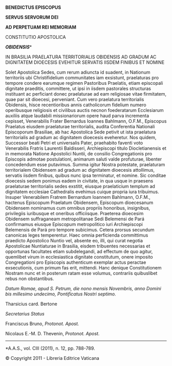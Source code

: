 **BENEDICTUS EPISCOPUS**

**SERVUS SERVORUM DEI**

**AD PERPETUAM REI MEMORIAM**

CONSTITUTIO APOSTOLICA

***OBIDENSIS****

IN BRASILIA PRAELATURA TERRITORIALIS OBIDENSIS AD GRADUM AC DIGNITATEM DIOECESIS EVEHITUR SERVATIS IISDEM FINIBUS ET NOMINE

Solet Apostolica Sedes, cum rerum adiuncta id suadent, in Nationum territoriis ubi Christifidelium communitates iam exsistunt, praelaturas pro tempore condere earumque regimen Pastoribus Praelatis, etiam episcopali dignitate praeditis, committere, ut ipsi in iisdem pastorales structuras instituant ac perficiant donec praelaturae ad eam religiosae vitae firmitatem, quae par sit dioecesi, perveniant. Cum vero praelatura territorialis Obidensis, hisce recentioribus annis catholicorum fidelium numero operibusque religiosis et civilibus auctis necnon foederatarum Ecclesiarum auxiliis atque laudabili missionariorum opere haud parva incrementa cepisset, Venerabilis Frater Bernardus Ioannes Bahlmann, O.F.M., Episcopus Praelatus eiusdem praelaturae territorialis, audita Conferentia Nationali Episcoporum Brasiliae, ab hac Apostolica Sede petivit ut ista praelatura territorialis ad gradum ac dignitatem dioecesis eveheretur. Nos quidem, Successor beati Petri et universalis Pater, praehabito faventi voto Venerabilis Fratris Laurentii Baldisseri, Archiepiscopi titulo Diocletianensis et in memorata Natione Apostolici Nuntii, de consilio Congregationis pro Episcopis admotae postulationi, animarum saluti valde profuturae, libenter concedendum esse putavimus. Summa igitur Nostra potestate, praelaturam territorialem Obidensem ad gradum ac dignitatem dioecesis attollimus, servatis iisdem finibus, quibus nunc ipsa terminatur, et nomine. Sic conditae dioecesis sedem ponimus eadem in civitate, in qua usque in praesens praelaturae territorialis sedes exstitit, eiusque praelaticium templum ad dignitatem ecclesiae Cathedralis evehimus cuique propria iura tribuimus. Insuper Venerabilem Fratrem Bernardum Ioannem Bahlmann, O.F.M., hactenus Episcopum Praelatum Obidensem, Episcopum dioecesanum Obidensem nominamus cum omnibus propriis honoribus, insignibus, privilegiis iuribusque et oneribus officiisque. Praeterea dioecesim Obidensem suffraganeam metropolitanae Sedi Belemensi de Pará confirmamus eiusque Episcopum metropolitico iuri Archiepiscopi Belemensis de Pará pro tempore subicimus. Cetera prorsus secundum canonicas leges temperentur. Haec omnia perficienda committimus praedicto Apostolico Nuntio vel, absente eo, illi, qui curat negotia Apostolicae Nuntiaturae in Brasilia, eisdem tribuentes necessarias et opportunas facultates etiam subdelegandi, ad effectum de quo agitur, quemlibet virum in ecclesiastica dignitate constitutum, onere imposito Congregationi pro Episcopis authenticum exemplar actus peractae exsecutionis, cum primum fas erit, mittendi. Hanc denique Constitutionem Nostram nunc et in posterum ratam esse volumus, contrariis quibuslibet rebus non obstantibus.

*Datum Romae, apud S. Petrum, die nono mensis Novembris, anno Domini bis millesimo undecimo, Pontificatus Nostri septimo.*

Tharsicius card. Bertone

*Secretarius Status*

Franciscus Bruno, *Protonot. Apost.*

Nicolaus E.-M. D. Thevenin, *Protonot. Apost.*

* * *

*A.A.S., vol. CIII (2011), n. 12, pp. 788-789.

© Copyright 2011 - Libreria Editrice Vaticana